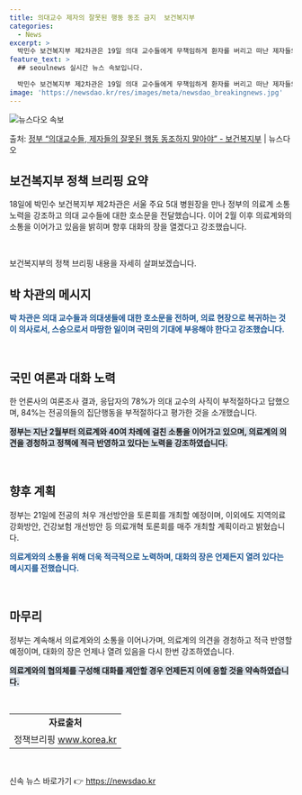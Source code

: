 ```yaml
---
title: 의대교수 제자의 잘못된 행동 동조 금지  보건복지부
categories:
  - News
excerpt: >
  박민수 보건복지부 제2차관은 19일 의대 교수들에게 무책임하게 환자를 버리고 떠난 제자들의 잘못된 행동에 동…
feature_text: >
  ## seoulnews 실시간 뉴스 속보입니다.

  박민수 보건복지부 제2차관은 19일 의대 교수들에게 무책임하게 환자를 버리고 떠난 제자들의 잘못된 행동에 동…
image: 'https://newsdao.kr/res/images/meta/newsdao_breakingnews.jpg'
---
```


![뉴스다오 속보](https://newsdao.kr/res/images/meta/newsdao_breakingnews.jpg)

<p>출처: <a href="https://newsdao.kr/3379" rel="dofollow">정부 “의대교수들, 제자들의 잘못된 행동 동조하지 말아야” - 보건복지부</a> | 뉴스다오</p>

<h2 data-ke-size="size26">보건복지부 정책 브리핑 요약</h2>
<p data-ke-size="size16">18일에 박민수 보건복지부 제2차관은 서울 주요 5대 병원장을 만나 정부의 의료계 소통 노력을 강조하고 의대 교수들에 대한 호소문을 전달했습니다. 이어 2월 이후 의료계와의 소통을 이어가고 있음을 밝히며 향후 대화의 장을 열겠다고 강조했습니다.</p>
<p data-ke-size="size16">&nbsp;</p>
<p data-ke-size="size16">보건복지부의 정책 브리핑 내용을 자세히 살펴보겠습니다. </p>
<h2 data-ke-size="size26">박 차관의 메시지</h2>
<p data-ke-size="size16"><b><span style="color: #1a5490;">박 차관은 의대 교수들과 의대생들에 대한 호소문을 전하며, 의료 현장으로 복귀하는 것이 의사로서, 스승으로서 마땅한 일이며 국민의 기대에 부응해야 한다고 강조했습니다.</span></b></p>
<p data-ke-size="size16">&nbsp;</p>
<h2 data-ke-size="size26">국민 여론과 대화 노력</h2>
<p data-ke-size="size16">한 언론사의 여론조사 결과, 응답자의 78%가 의대 교수의 사직이 부적절하다고 답했으며, 84%는 전공의들의 집단행동을 부적절하다고 평가한 것을 소개했습니다.</p>
<p data-ke-size="size16"><b><span style="background-color: #21538527;">정부는 지난 2월부터 의료계와 40여 차례에 걸친 소통을 이어가고 있으며, 의료계의 의견을 경청하고 정책에 적극 반영하고 있다는 노력을 강조하였습니다.</span></b></p>
<p data-ke-size="size16">&nbsp;</p>
<h2 data-ke-size="size26">향후 계획</h2>
<p data-ke-size="size16">정부는 21일에 전공의 처우 개선방안을 토론회를 개최할 예정이며, 이외에도 지역의료 강화방안, 건강보험 개선방안 등 의료개혁 토론회를 매주 개최할 계획이라고 밝혔습니다.</p>
<p data-ke-size="size16"><b><span style="color: #1a5490;">의료계와의 소통을 위해 더욱 적극적으로 노력하며, 대화의 장은 언제든지 열려 있다는 메시지를 전했습니다.</span></b></p>
<p data-ke-size="size16">&nbsp;</p>
<h2 data-ke-size="size26">마무리</h2>
<p data-ke-size="size16">정부는 계속해서 의료계와의 소통을 이어나가며, 의료계의 의견을 경청하고 적극 반영할 예정이며, 대화의 장은 언제나 열려 있음을 다시 한번 강조하였습니다.</p>
<p data-ke-size="size16"><b><span style="background-color: #21538527;">의료계와의 협의체를 구성해 대화를 제안할 경우 언제든지 이에 응할 것을 약속하였습니다.</span></b></p>
<p data-ke-size="size16">&nbsp;</p>
<table>
	<tbody>
		<tr>
			<td style="text-align: center; height: 17px;"><b>자료출처</b></td>
		</tr>
		<tr>
			<td style="text-align: center; height: 17px;">정책브리핑 <a href="https://newsdao.kr/3379">www.korea.kr</a></td>
		</tr>
	</tbody>
</table>
<p data-ke-size="size16">&nbsp;</p> 

신속 뉴스 바로가기 👉 <a href="https://newsdao.kr" rel="dofollow">https://newsdao.kr</a>


